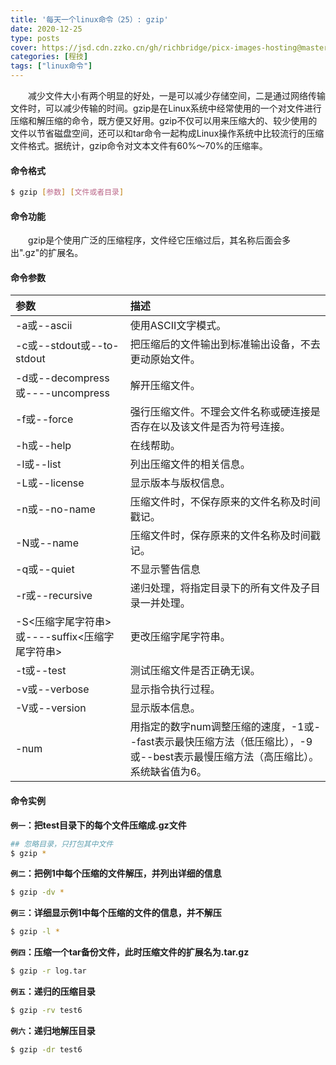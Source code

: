 ```yaml
---
title: '每天一个linux命令（25）: gzip'
date: 2020-12-25
type: posts
cover: https://jsd.cdn.zzko.cn/gh/richbridge/picx-images-hosting@master/thumbnail/audit.jpg
categories: [程技]
tags: ["linux命令"]
---
```

　　减少文件大小有两个明显的好处，一是可以减少存储空间，二是通过网络传输文件时，可以减少传输的时间。gzip是在Linux系统中经常使用的一个对文件进行压缩和解压缩的命令，既方便又好用。gzip不仅可以用来压缩大的、较少使用的文件以节省磁盘空间，还可以和tar命令一起构成Linux操作系统中比较流行的压缩文件格式。据统计，gzip命令对文本文件有60%～70%的压缩率。
<!--more -->
#### 命令格式
```bash
$ gzip [参数] [文件或者目录]
```
#### 命令功能
　　gzip是个使用广泛的压缩程序，文件经它压缩过后，其名称后面会多出".gz"的扩展名。
#### 命令参数
| 参数 | 描述 |
| :------------- | :------------- |
| -a或--ascii | 使用ASCII文字模式。 |
| -c或--stdout或--to-stdout | 把压缩后的文件输出到标准输出设备，不去更动原始文件。 |
| -d或--decompress或----uncompress | 解开压缩文件。 |
| -f或--force | 强行压缩文件。不理会文件名称或硬连接是否存在以及该文件是否为符号连接。 |
| -h或--help | 在线帮助。 |
| -l或--list | 列出压缩文件的相关信息。 |
| -L或--license | 显示版本与版权信息。 |
| -n或--no-name | 压缩文件时，不保存原来的文件名称及时间戳记。 |
| -N或--name | 压缩文件时，保存原来的文件名称及时间戳记。 |
|-q或--quiet | 不显示警告信息 |
| -r或--recursive | 递归处理，将指定目录下的所有文件及子目录一并处理。 |
| -S<压缩字尾字符串>或----suffix<压缩字尾字符串> | 更改压缩字尾字符串。 |
| -t或--test | 测试压缩文件是否正确无误。 |
| -v或--verbose | 显示指令执行过程。 |
| -V或--version | 显示版本信息。 |
| -num | 用指定的数字num调整压缩的速度，-1或--fast表示最快压缩方法（低压缩比），-9或--best表示最慢压缩方法（高压缩比）。系统缺省值为6。 |

#### 命令实例
**`例一`：把test目录下的每个文件压缩成.gz文件**
```bash
## 忽略目录，只打包其中文件
$ gzip *
```
**`例二`：把例1中每个压缩的文件解压，并列出详细的信息**
```bash
$ gzip -dv *
```
**`例三`：详细显示例1中每个压缩的文件的信息，并不解压**
```bash
$ gzip -l *
```
**`例四`：压缩一个tar备份文件，此时压缩文件的扩展名为.tar.gz**
```bash
$ gzip -r log.tar
```
**`例五`：递归的压缩目录**
```bash
$ gzip -rv test6
```
**`例六`：递归地解压目录**
```bash
$ gzip -dr test6
```
